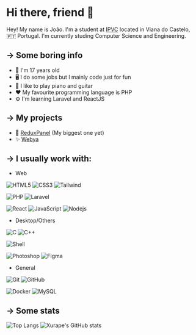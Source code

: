 # Hi there, friend 👋

Hey! My name is João. I'm a student at [IPVC](https://www.ipvc.pt) located in Viana do Castelo, 🇵🇹 Portugal. I'm currently studing Computer Science and Engineering.

## → Some boring info
- 🤔 I'm 17 years old
- 🖥 I do some jobs but I mainly code just for fun
- 🎹 I like to play piano and guitar
- ❤️ My favourite programming language is PHP
- ⚙️ I'm learning Laravel and ReactJS

## → My projects
- 🚀 [ReduxPanel](https://reduxpanel.com) (My biggest one yet)
- ✨ [Webya](https://webya.dev)

## → I usually work with:

- Web
  
![HTML5](https://img.shields.io/badge/-HTML5-E34F26?style=flat-square&logo=html5&logoColor=white)
![CSS3](https://img.shields.io/badge/-CSS3-1572B6?style=flat-square&logo=css3)
![Tailwind](https://img.shields.io/badge/-Tailwind-black?style=flat-square&logo=tailwindcss)

![PHP](https://img.shields.io/badge/-PHP-black?style=flat-square&logo=php)
![Laravel](https://img.shields.io/badge/-Laravel-black?style=flat-square&logo=Laravel)

![React](https://img.shields.io/badge/-React-black?style=flat-square&logo=react)
![JavaScript](https://img.shields.io/badge/-JavaScript-black?style=flat-square&logo=javascript)
![Nodejs](https://img.shields.io/badge/-Nodejs-black?style=flat-square&logo=Node.js)

- Desktop/Others
  
![C](https://img.shields.io/badge/-C-00599C?style=flat-square&logo=c)
![C++](https://img.shields.io/badge/-C++-00599C?style=flat-square&logo=c)

![Shell](https://img.shields.io/badge/-Shell-black?style=flat-square&logo=linux)

![Photoshop](https://img.shields.io/badge/-Photoshop-blue?style=flat-square)
![Figma](https://img.shields.io/badge/-Figma-black?style=flat-square&logo=figma)

- General

![Git](https://img.shields.io/badge/-Git-black?style=flat-square&logo=git)
![GitHub](https://img.shields.io/badge/-GitHub-181717?style=flat-square&logo=github)

![Docker](https://img.shields.io/badge/-Docker-black?style=flat-square&logo=docker)
![MySQL](https://img.shields.io/badge/-MySQL-black?style=flat-square&logo=mysql)

## → Some stats

![Top Langs](https://github-readme-stats.vercel.app/api/top-langs/?username=xurape&theme=dracula&show_icons=true&count_private=true)
![Xurape's GitHub stats](https://github-readme-stats.vercel.app/api?username=xurape&theme=dracula&show_icons=true&count_private=true)
